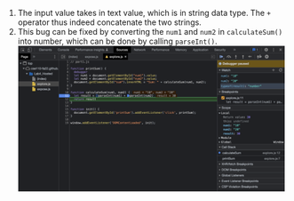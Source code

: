 1. The input value takes in text value, which is in string data type. The `+` operator thus indeed concatenate the two strings.
2. This bug can be fixed by converting the `num1` and `num2` in `calculateSum()` into number, which can be done by calling `parseInt()`. ![fix bug](fix.png)